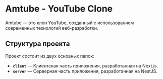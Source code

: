 # Amtube - YouTube Clone

Amtube — это клон YouTube, созданный с использованием современных технологий веб-разработки.

## Структура проекта

Проект состоит из двух основных папок:

- **`client`** — Клиентская часть приложения, разработанная на Next.js.
- **`server`** — Серверная часть приложения, разработанная на NestJS.
